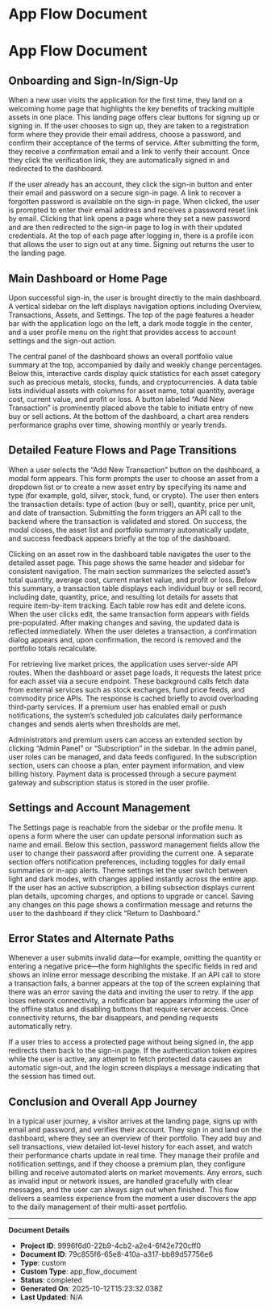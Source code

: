 # App Flow Document

# App Flow Document

## Onboarding and Sign-In/Sign-Up

When a new user visits the application for the first time, they land on a welcoming home page that highlights the key benefits of tracking multiple assets in one place. This landing page offers clear buttons for signing up or signing in. If the user chooses to sign up, they are taken to a registration form where they provide their email address, choose a password, and confirm their acceptance of the terms of service. After submitting the form, they receive a confirmation email and a link to verify their account. Once they click the verification link, they are automatically signed in and redirected to the dashboard.

If the user already has an account, they click the sign-in button and enter their email and password on a secure sign-in page. A link to recover a forgotten password is available on the sign-in page. When clicked, the user is prompted to enter their email address and receives a password reset link by email. Clicking that link opens a page where they set a new password and are then redirected to the sign-in page to log in with their updated credentials. At the top of each page after logging in, there is a profile icon that allows the user to sign out at any time. Signing out returns the user to the landing page.

## Main Dashboard or Home Page

Upon successful sign-in, the user is brought directly to the main dashboard. A vertical sidebar on the left displays navigation options including Overview, Transactions, Assets, and Settings. The top of the page features a header bar with the application logo on the left, a dark mode toggle in the center, and a user profile menu on the right that provides access to account settings and the sign-out action.

The central panel of the dashboard shows an overall portfolio value summary at the top, accompanied by daily and weekly change percentages. Below this, interactive cards display quick statistics for each asset category such as precious metals, stocks, funds, and cryptocurrencies. A data table lists individual assets with columns for asset name, total quantity, average cost, current value, and profit or loss. A button labeled “Add New Transaction” is prominently placed above the table to initiate entry of new buy or sell actions. At the bottom of the dashboard, a chart area renders performance graphs over time, showing monthly or yearly trends.

## Detailed Feature Flows and Page Transitions

When a user selects the “Add New Transaction” button on the dashboard, a modal form appears. This form prompts the user to choose an asset from a dropdown list or to create a new asset entry by specifying its name and type (for example, gold, silver, stock, fund, or crypto). The user then enters the transaction details: type of action (buy or sell), quantity, price per unit, and date of transaction. Submitting the form triggers an API call to the backend where the transaction is validated and stored. On success, the modal closes, the asset list and portfolio summary automatically update, and success feedback appears briefly at the top of the dashboard.

Clicking on an asset row in the dashboard table navigates the user to the detailed asset page. This page shows the same header and sidebar for consistent navigation. The main section summarizes the selected asset’s total quantity, average cost, current market value, and profit or loss. Below this summary, a transaction table displays each individual buy or sell record, including date, quantity, price, and resulting lot details for assets that require item-by-item tracking. Each table row has edit and delete icons. When the user clicks edit, the same transaction form appears with fields pre-populated. After making changes and saving, the updated data is reflected immediately. When the user deletes a transaction, a confirmation dialog appears and, upon confirmation, the record is removed and the portfolio totals recalculate.

For retrieving live market prices, the application uses server-side API routes. When the dashboard or asset page loads, it requests the latest price for each asset via a secure endpoint. These background calls fetch data from external services such as stock exchanges, fund price feeds, and commodity price APIs. The response is cached briefly to avoid overloading third-party services. If a premium user has enabled email or push notifications, the system’s scheduled job calculates daily performance changes and sends alerts when thresholds are met.

Administrators and premium users can access an extended section by clicking “Admin Panel” or “Subscription” in the sidebar. In the admin panel, user roles can be managed, and data feeds configured. In the subscription section, users can choose a plan, enter payment information, and view billing history. Payment data is processed through a secure payment gateway and subscription status is stored in the user profile.

## Settings and Account Management

The Settings page is reachable from the sidebar or the profile menu. It opens a form where the user can update personal information such as name and email. Below this section, password management fields allow the user to change their password after providing the current one. A separate section offers notification preferences, including toggles for daily email summaries or in-app alerts. Theme settings let the user switch between light and dark modes, with changes applied instantly across the entire app. If the user has an active subscription, a billing subsection displays current plan details, upcoming charges, and options to upgrade or cancel. Saving any changes on this page shows a confirmation message and returns the user to the dashboard if they click “Return to Dashboard.”

## Error States and Alternate Paths

Whenever a user submits invalid data—for example, omitting the quantity or entering a negative price—the form highlights the specific fields in red and shows an inline error message describing the mistake. If an API call to store a transaction fails, a banner appears at the top of the screen explaining that there was an error saving the data and inviting the user to retry. If the app loses network connectivity, a notification bar appears informing the user of the offline status and disabling buttons that require server access. Once connectivity returns, the bar disappears, and pending requests automatically retry.

If a user tries to access a protected page without being signed in, the app redirects them back to the sign-in page. If the authentication token expires while the user is active, any attempt to fetch protected data causes an automatic sign-out, and the login screen displays a message indicating that the session has timed out.

## Conclusion and Overall App Journey

In a typical user journey, a visitor arrives at the landing page, signs up with email and password, and verifies their account. They sign in and land on the dashboard, where they see an overview of their portfolio. They add buy and sell transactions, view detailed lot-level history for each asset, and watch their performance charts update in real time. They manage their profile and notification settings, and if they choose a premium plan, they configure billing and receive automated alerts on market movements. Any errors, such as invalid input or network issues, are handled gracefully with clear messages, and the user can always sign out when finished. This flow delivers a seamless experience from the moment a user discovers the app to the daily management of their multi-asset portfolio.

---
**Document Details**
- **Project ID**: 9996f6d0-22b9-4cb2-a2e4-6f42e720cff0
- **Document ID**: 79c855f6-65e8-410a-a317-bb89d57756e6
- **Type**: custom
- **Custom Type**: app_flow_document
- **Status**: completed
- **Generated On**: 2025-10-12T15:23:32.038Z
- **Last Updated**: N/A
